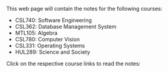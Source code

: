 This web page will contain the notes for the following courses:
- CSL740: Software Engineering
- CSL362: Database Management System
- MTL105: Algebra
- CSL780: Computer Vision
- CSL331: Operating Systems
- HUL289: Science and Society

Click on the respective course links to read the notes: